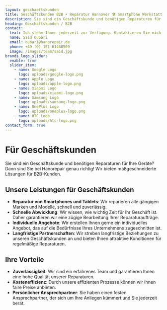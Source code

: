 ```yaml
---
layout: geschaeftskunden
title: Geschäftskunden B2B ‣ Reparatur Hannover 🛠️ Smartphone Werkstatt
description: Sie sind ein Geschäftskunde und benötigen Reparaturen für Ihre Geräte? Dann sind Sie bei Hanorepair genau richtig! Wir bieten maßgeschneiderte Lösungen für B2B-Kunden.
heading: Geschäftskunden / B2B
contact:
  text: Ich stehe Ihnen jederzeit zur Verfügung. Kontaktieren Sie mich gerne direkt per E-Mail oder Telefon.
  name: Said Oubari
  email: oubari@hanorepair.de
  phone: +49 (0) 151 61468509
  image: /images/team/said.jpg
brands_logo_slider:
  enable: true
  slider_item:
    - name: Google Logo
      logo: uploads/google-logo.png
    - name: Apple Logo
      logo: uploads/apple-logo.png
    - name: Xiaomi Logo
      logo: uploads/xiaomi-logo.png
    - name: Samsung Logo
      logo: uploads/samsung-logo.png
    - name: OnePlus Logo
      logo: uploads/oneplus-logo.png
    - name: HTC Logo
      logo: uploads/htc-logo.png
contact_form: true
---
```

# Für Geschäftskunden

Sie sind ein Geschäftskunde und benötigen Reparaturen für Ihre Geräte? Dann sind Sie bei Hanorepair genau richtig! Wir bieten maßgeschneiderte Lösungen für B2B-Kunden.

## Unsere Leistungen für Geschäftskunden
- **Reparatur von Smartphones und Tablets**: Wir reparieren alle gängigen Marken und Modelle, schnell und zuverlässig.
- **Schnelle Abwicklung**: Wir wissen, wie wichtig Zeit für Ihr Geschäft ist. Daher garantieren wir eine zügige Bearbeitung Ihrer Reparaturaufträge.
- **Individuelle Angebote**: Wir erstellen Ihnen gerne ein individuelles Angebot, das auf die Bedürfnisse Ihres Unternehmens zugeschnitten ist.
- **Langfristige Partnerschaften**: Wir streben langfristige Beziehungen zu unseren Geschäftskunden an und bieten Ihnen attraktive Konditionen für regelmäßige Reparaturen.

## Ihre Vorteile
- **Zuverlässigkeit**: Wir sind ein erfahrenes Team und garantieren Ihnen eine hohe Qualität unserer Reparaturen.
- **Kosteneffizienz**: Durch unsere effizienten Prozesse können wir Ihnen faire Preise anbieten.
- **Persönlicher Ansprechpartner**: Sie haben einen festen Ansprechpartner, der sich um Ihre Anliegen kümmert und Sie jederzeit berät.